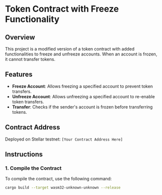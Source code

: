 # Token Contract with Freeze Functionality

## Overview

This project is a modified version of a token contract with added functionalities to freeze and unfreeze accounts. When an account is frozen, it cannot transfer tokens.

## Features

- **Freeze Account**: Allows freezing a specified account to prevent token transfers.
- **Unfreeze Account**: Allows unfreezing a specified account to re-enable token transfers.
- **Transfer**: Checks if the sender's account is frozen before transferring tokens.

## Contract Address

Deployed on Stellar testnet: `[Your Contract Address Here]`

## Instructions

### 1. Compile the Contract

To compile the contract, use the following command:

```sh
cargo build --target wasm32-unknown-unknown --release
